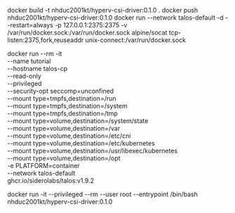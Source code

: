 docker build -t nhduc2001kt/hyperv-csi-driver:0.1.0 .
docker push nhduc2001kt/hyperv-csi-driver:0.1.0
docker run --network talos-default -d --restart=always -p 127.0.0.1:2375:2375 -v /var/run/docker.sock:/var/run/docker.sock alpine/socat tcp-listen:2375,fork,reuseaddr unix-connect:/var/run/docker.sock

docker run --rm -it \
  --name tutorial \
  --hostname talos-cp \
  --read-only \
  --privileged \
  --security-opt seccomp=unconfined \
  --mount type=tmpfs,destination=/run \
  --mount type=tmpfs,destination=/system \
  --mount type=tmpfs,destination=/tmp \
  --mount type=volume,destination=/system/state \
  --mount type=volume,destination=/var \
  --mount type=volume,destination=/etc/cni \
  --mount type=volume,destination=/etc/kubernetes \
  --mount type=volume,destination=/usr/libexec/kubernetes \
  --mount type=volume,destination=/opt \
  -e PLATFORM=container \
  --network talos-default \
  ghcr.io/siderolabs/talos:v1.9.2


  docker run -it --privileged --rm --user root --entrypoint /bin/bash nhduc2001kt/hyperv-csi-driver:0.1.0 